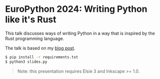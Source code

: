 # EuroPython 2024: Writing Python like it's Rust
This talk discusses ways of writing Python in a way that is inspired by the Rust programming language.

The talk is based on my [blog post](https://kobzol.github.io/rust/python/2023/05/20/writing-python-like-its-rust.html).

```bash
$ pip install -r requirements.txt
$ python3 slides.py
```

> Note: this presentation requires Elsie 3 and Inkscape >= 1.0.
